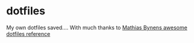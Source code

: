 dotfiles
========

My own dotfiles saved.... With much thanks to [Mathias Bynens awesome dotfiles reference](https://github.com/mathiasbynens/dotfiles)
